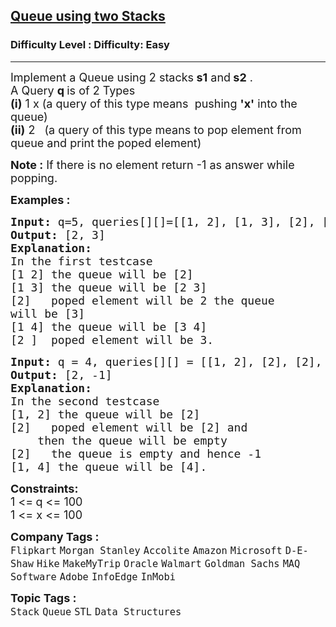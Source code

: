 <h2><a href="https://www.geeksforgeeks.org/problems/queue-using-two-stacks/1">Queue using two Stacks</a></h2><h3>Difficulty Level : Difficulty: Easy</h3><hr><div class="problems_problem_content__Xm_eO"><p><span style="font-size: 18px;">Implement a Queue using 2 stacks<strong> s1</strong> and<strong> s2</strong> .<br>A Query <strong>q </strong>is of 2 Types<br><strong>(i)</strong> 1 x (a query of this type means&nbsp;&nbsp;pushing <strong>'x'</strong> into the queue)<br><strong>(ii)</strong> 2 &nbsp; (a query of this type means to pop&nbsp;element from queue and print the poped element)</span></p>
<p><span style="font-size: 18px;"><strong>Note :</strong>&nbsp;If there is no element return -1 as answer while popping.</span></p>
<p><strong><span style="font-size: 18px;">Examples :</span></strong></p>
<pre><strong><span style="font-size: 18px;">Input: </span></strong><span style="font-size: 18px;">q=5, queries[][]=[[1, 2], [1, 3], [2], [1, 4], [2]]
<strong>Output: </strong>[2, 3]<strong><br></strong><strong>Explanation: 
</strong>In the first testcase
[1 2] the queue will be [2]
[1 3] the queue will be [2 3]
[2] &nbsp; poped element will be 2 the queue 
will be [3]
[1 4] the queue will be [3 4]
[2 ]&nbsp; poped element will be 3.</span>
</pre>
<pre><strong><span style="font-size: 18px;">Input: </span></strong><span style="font-size: 18px;">q = 4, queries[][] = [[1, 2], [2], [2], [1, 4]]
<strong>Output: </strong>[2, -1]
<strong>Explanation: 
</strong>In the second testcase&nbsp;
[1, 2] the queue will be [2]
[2]&nbsp; &nbsp;poped element will be [2] and 
&nbsp;   then the queue will be empty
[2]&nbsp; &nbsp;the queue is empty and hence -1
[1, 4] the queue will be [4].</span></pre>
<p><span style="font-size: 18px;"><strong>Constraints:</strong><br>1 &lt;=<strong> </strong>q&nbsp;&lt;= 100<br>1 &lt;= x &lt;= 100</span></p></div><p><span style=font-size:18px><strong>Company Tags : </strong><br><code>Flipkart</code>&nbsp;<code>Morgan Stanley</code>&nbsp;<code>Accolite</code>&nbsp;<code>Amazon</code>&nbsp;<code>Microsoft</code>&nbsp;<code>D-E-Shaw</code>&nbsp;<code>Hike</code>&nbsp;<code>MakeMyTrip</code>&nbsp;<code>Oracle</code>&nbsp;<code>Walmart</code>&nbsp;<code>Goldman Sachs</code>&nbsp;<code>MAQ Software</code>&nbsp;<code>Adobe</code>&nbsp;<code>InfoEdge</code>&nbsp;<code>InMobi</code>&nbsp;<br><p><span style=font-size:18px><strong>Topic Tags : </strong><br><code>Stack</code>&nbsp;<code>Queue</code>&nbsp;<code>STL</code>&nbsp;<code>Data Structures</code>&nbsp;